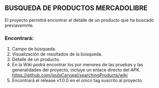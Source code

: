 ## BUSQUEDA DE PRODUCTOS MERCADOLIBRE

El proyecto permitrá encontrar el detalle de un producto que ha buscado previavemnte. 

### Encontrará: 

1. Campo de búsqueda.
2. Visualización de resultados de la búsqueda.
3. Detalle de un producto.
4. En la Wiki podrá encontrar los por menores de las pruebas y las generalidades del proyecto, incluye un enlace directo del APK. 
https://github.com/joulsCarvajal/searchingProducts/wiki
5. Encontrará el release v1.0.0 en el único tag suscrito al proyecto. 
